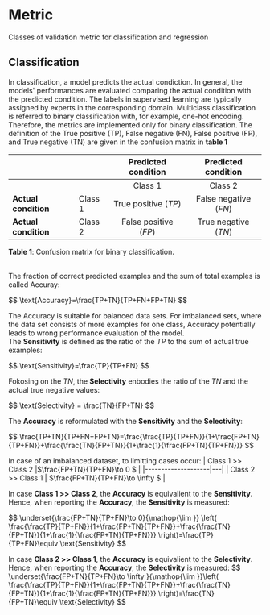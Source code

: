 # Metric
 Classes of validation metric for classification and regression
 
 ## Classification
In classification, a model predicts the actual condiction. 
In general, the models' performances are evaluated comparing the actual condition with the predicted condition. 
The labels in supervised learning are typically assigned by experts in the corresponding domain. 
Multiclass classification is referred to binary classification with, for example, one-hot encoding. 
Therefore, the metrics are implemented only for binary classification.
The definition of the True positive (TP), False negative (FN), False positive (FP), and True negative (TN) are given in the confusion matrix in **table 1**
 
|                      |         | **Predicted condition**|**Predicted condition**|
|----------------------|---------|:-------------------------:|:---------------------:|
|                      |         | Class 1                 | Class 2             |
| **Actual condition** | Class 1 | True positive ($TP$)      | False negative ($FN$) |
|**Actual condition**           | Class 2 | False positive ($FP$)     | True negative ($TN$)  |

**Table 1**: Confusion matrix for binary classification.\
<br>

The fraction of correct predicted examples and the sum of total examples is called Accuray:

 \$$ 
  \text{Accuracy}=\frac{TP+TN}{TP+FN+FP+TN}
 $$
 
 The Accuracy is suitable for balanced data sets.
 For imbalanced sets, where the data set consists of more examples for one class, Accuracy potentially leads to wrong performance evaluation of the model.\
 The **Sensitivity** is defined as the ratio of the $TP$ to the sum of actual true examples:

 \$$
 \text{Sensitivity}=\frac{TP}{TP+FN}
 $$
 
 Fokosing on the $TN$, the **Selectivity** enbodies the ratio of the $TN$ and the actual true negative values:
 
 \$$
 \text{Selectivity} = \frac{TN}{FP+TN}
 $$

The **Accuracy** is reformulated with the **Sensitivity** and the **Selectivity**:

\$$
	\frac{TP+TN}{TP+FN+FP+TN}=\frac{\frac{TP}{TP+FN}}{1+\frac{FP+TN}{TP+FN}}+\frac{\frac{TN}{FP+TN}}{1+\frac{1}{\frac{FP+TN}{TP+FN}}}
$$

In case of an imbalanced dataset, to limitting cases occur:
| Class 1 >> Class 2 |$\frac{FP+TN}{TP+FN}\to 0 $   |
|--------------------|---|
| Class 2 >> Class 1 |  $\frac{FP+TN}{TP+FN}\to \infty $ |

In case **Class 1 >> Class 2**, the **Accuracy** is equivalient to the **Sensitivity**. Hence, when reporting the **Accuracy**, the **Sensitivity** is measured:

\$$
\underset{\frac{FP+TN}{TP+FN}\to 0}{\mathop{\lim }} \left( \frac{\frac{TP}{TP+FN}}{1+\frac{FP+TN}{TP+FN}}+\frac{\frac{TN}{FP+TN}}{1+\frac{1}{\frac{FP+TN}{TP+FN}}} \right)=\frac{TP}{TP+FN}\equiv \text{Sensitivity}
$$

In case **Class 2 >> Class 1**, the **Accuracy** is equivalient to the **Selectivity**. Hence, when reporting the **Accuracy**, the **Selectivity** is measured:
\$$
\underset{\frac{FP+TN}{TP+FN}\to \infty }{\mathop{\lim }}\left( \frac{\frac{TP}{TP+FN}}{1+\frac{FP+TN}{TP+FN}}+\frac{\frac{TN}{FP+TN}}{1+\frac{1}{\frac{FP+TN}{TP+FN}}} \right)=\frac{TN}{FP+TN}\equiv \text{Selectivity}
$$
